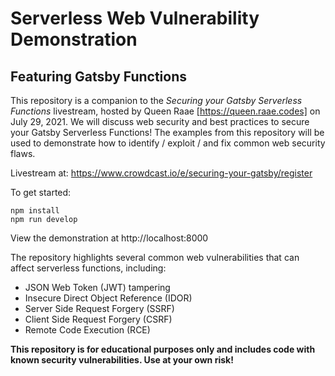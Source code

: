 # Serverless Web Vulnerability Demonstration
## Featuring Gatsby Functions

This repository is a companion to the *Securing your Gatsby Serverless Functions* livestream, hosted by Queen Raae [https://queen.raae.codes] on July 29, 2021.  We will discuss web security and best practices to secure your Gatsby Serverless Functions!  The examples from this repository will be used to demonstrate how to identify / exploit / and fix common web security flaws.

Livestream at: https://www.crowdcast.io/e/securing-your-gatsby/register

To get started:
```shell
npm install
npm run develop
```
View the demonstration at http://localhost:8000

The repository highlights several common web vulnerabilities that can affect serverless functions, including:
- JSON Web Token (JWT) tampering
- Insecure Direct Object Reference (IDOR)
- Server Side Request Forgery (SSRF)
- Client Side Request Forgery (CSRF)
- Remote Code Execution (RCE)

**This repository is for educational purposes only and includes code with known security vulnerabilities.  Use at your own risk!**


